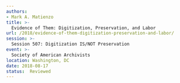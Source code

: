 ```yaml
---
authors:
- Mark A. Matienzo
title: >-
  Evidence of Them: Digitization, Preservation, and Labor
url: /2018/evidence-of-them-digitization-preservation-and-labor/
session: >-
  Session 507: Digitization IS/NOT Preservation
event: >-
  Society of American Archivists
location: Washington, DC
date: 2018-08-17
status:  Reviewed
---
```

